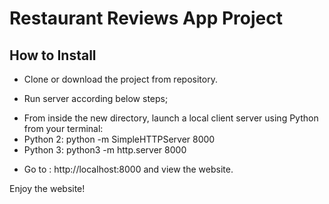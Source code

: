 # Restaurant Reviews App Project

## How to Install

* Clone or download the project from repository.

* Run server according below steps;

- From inside the new directory, launch a local client server using Python from your terminal:
- Python 2: python -m SimpleHTTPServer 8000 
- Python 3: python3 -m http.server 8000

* Go to : http://localhost:8000 and view the website.

Enjoy the website!


